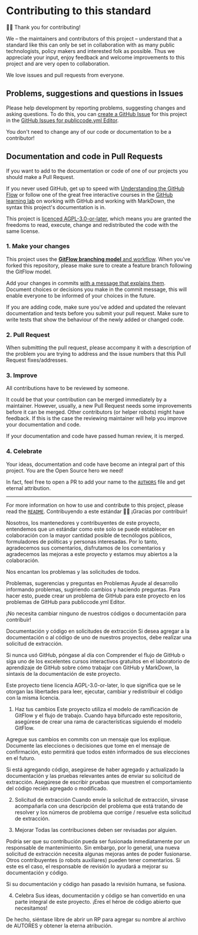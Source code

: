 # Contributing to this standard

🙇‍♀️ Thank you for contributing!

We – the maintainers and contributors of this project – understand that
a standard like this can only be set in collaboration with as many public
technologists, policy makers and interested folk as possible. Thus we
appreciate your input, enjoy feedback and welcome improvements to this project
and are very open to collaboration.

We love issues and pull requests from everyone.

## Problems, suggestions and questions in Issues

Please help development by reporting problems, suggesting changes and asking
questions. To do this, you can [create a GitHub
Issue](https://help.github.com/articles/creating-an-issue/) for this project in
the [GitHub Issues for
  publiccode.yml Editor](https://github.com/italia/publiccode-editor/issues).

You don't need to change any of our code or documentation to be a contributor!

## Documentation and code in Pull Requests

If you want to add to the documentation or code of one of our projects you
should make a Pull Request. 

If you never used GitHub, get up to speed with [Understanding the GitHub
Flow](https://guides.github.com/introduction/flow/) or follow one of the great
free interactive courses in the [GitHub learning lab](https://lab.github.com/)
on working with GitHub and working with MarkDown, the syntax this project's
documentation is in.

This project is [licenced AGPL-3.0-or-later](LICENSE.md), which means you are
granted the freedoms to read, execute, change and redistributed the code with
the same license. 

### 1. Make your changes

This project uses the [**GitFlow branching model** and
workflow](http://nvie.com/posts/a-successful-git-branching-model/). When you've
forked this repository, please make sure to create a feature branch following
the GitFlow model.

Add your changes in commits [with a message that explains
them](https://robots.thoughtbot.com/5-useful-tips-for-a-better-commit-message).
Document choices or decisions you make in the commit message, this will enable
everyone to be informed of your choices in the future.

If you are adding code, make sure you've added and updated the relevant
documentation and tests before you submit your pull request. Make sure to write
tests that show the behaviour of the newly added or changed code.

### 2. Pull Request

When submitting the pull request, please accompany it with a description of the
problem you are trying to address and the issue numbers that this Pull Request
fixes/addresses.

### 3. Improve

All contributions have to be reviewed by someone.

It could be that your contribution can be merged immediately by a maintainer.
However, usually, a new Pull Request needs some improvements before it can be
merged. Other contributors (or helper robots) might have feedback. If this is
the case the reviewing maintainer will help you improve your documentation and
code.

If your documentation and code have passed human review, it is merged.

### 4. Celebrate

Your ideas, documentation and code have become an integral part of this
project. You are the Open Source hero we need! 

In fact, feel free to open a PR to add your name to the [`AUTHORS`](AUTHORS.md)
file and get eternal attribution.

---

For more information on how to use and contribute to this project, please read
the [`README`](README.md).
Contribuyendo a este estándar
🙇‍♀️ ¡Gracias por contribuir!

Nosotros, los mantenedores y contribuyentes de este proyecto, entendemos que un estándar como este solo se puede establecer en colaboración con la mayor cantidad posible de tecnólogos públicos, formuladores de políticas y personas interesadas. Por lo tanto, agradecemos sus comentarios, disfrutamos de los comentarios y agradecemos las mejoras a este proyecto y estamos muy abiertos a la colaboración.

Nos encantan los problemas y las solicitudes de todos.

Problemas, sugerencias y preguntas en Problemas
Ayude al desarrollo informando problemas, sugiriendo cambios y haciendo preguntas. Para hacer esto, puede crear un problema de GitHub para este proyecto en los problemas de GitHub para publiccode.yml Editor.

¡No necesita cambiar ninguno de nuestros códigos o documentación para contribuir!

Documentación y código en solicitudes de extracción
Si desea agregar a la documentación o al código de uno de nuestros proyectos, debe realizar una solicitud de extracción.

Si nunca usó GitHub, póngase al día con Comprender el flujo de GitHub o siga uno de los excelentes cursos interactivos gratuitos en el laboratorio de aprendizaje de GitHub sobre cómo trabajar con GitHub y MarkDown, la sintaxis de la documentación de este proyecto.

Este proyecto tiene licencia AGPL-3.0-or-later, lo que significa que se le otorgan las libertades para leer, ejecutar, cambiar y redistribuir el código con la misma licencia.

1. Haz tus cambios
Este proyecto utiliza el modelo de ramificación de GitFlow y el flujo de trabajo. Cuando haya bifurcado este repositorio, asegúrese de crear una rama de características siguiendo el modelo GitFlow.

Agregue sus cambios en commits con un mensaje que los explique. Documente las elecciones o decisiones que tome en el mensaje de confirmación, esto permitirá que todos estén informados de sus elecciones en el futuro.

Si está agregando código, asegúrese de haber agregado y actualizado la documentación y las pruebas relevantes antes de enviar su solicitud de extracción. Asegúrese de escribir pruebas que muestren el comportamiento del código recién agregado o modificado.

2. Solicitud de extracción
Cuando envíe la solicitud de extracción, sírvase acompañarla con una descripción del problema que está tratando de resolver y los números de problema que corrige / resuelve esta solicitud de extracción.

3. Mejorar
Todas las contribuciones deben ser revisadas por alguien.

Podría ser que su contribución pueda ser fusionada inmediatamente por un responsable de mantenimiento. Sin embargo, por lo general, una nueva solicitud de extracción necesita algunas mejoras antes de poder fusionarse. Otros contribuyentes (o robots auxiliares) pueden tener comentarios. Si este es el caso, el responsable de revisión lo ayudará a mejorar su documentación y código.

Si su documentación y código han pasado la revisión humana, se fusiona.

4. Celebra
Sus ideas, documentación y código se han convertido en una parte integral de este proyecto. ¡Eres el héroe de código abierto que necesitamos!

De hecho, siéntase libre de abrir un RP para agregar su nombre al archivo de AUTORES y obtener la eterna atribución.
